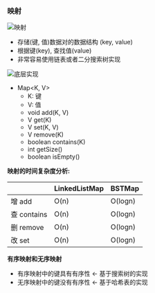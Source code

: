 ### 映射

![映射](https://study-note-huang.oss-cn-beijing.aliyuncs.com/img/20211224221637.png)

- 存储(键, 值)数据对的数据结构 (key, value)
- 根据键(key), 查找值(value)
- 非常容易使用链表或者二分搜索树实现

![底层实现](https://study-note-huang.oss-cn-beijing.aliyuncs.com/img/20211224221838.png)

- Map<K, V>
  - K: 键
  - V: 值
  - void add(K, V)
  - V get(K)
  - V set(K, V)
  - V remove(K)
  - boolean contains(K)
  - int getSize()
  - boolean isEmpty()

**映射的时间复杂度分析:**

|             | LinkedListMap | BSTMap  |
| ----------- | ------------- | ------- |
| 增 add      | O(n)          | O(logn) |
| 查 contains | O(n)          | O(logn) |
| 删 remove   | O(n)          | O(logn) |
| 改 set      | O(n)          | O(logn) |


**有序映射和无序映射**  

- 有序映射中的键具有有序性  <- 基于搜索树的实现
- 无序映射中的键没有有序性  <- 基于哈希表的实现